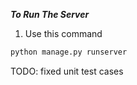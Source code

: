 ***To Run The Server***

1. Use this command
```bash
python manage.py runserver
```

TODO: fixed unit test cases